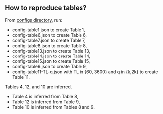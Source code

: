 ## How to reproduce tables?

From [configs directory](https://github.com/hamidrezavalidi/Political-Districting-to-Minimize-Cut-Edges/tree/master/configs), run: 

* config-table1.json to create Table 1,
* config-table6.json to create Table 6,
* config-table7.json to create Table 7,
* config-table8.json to create Table 8,
* config-table13.json to create Table 13,
* config-table14.json to create Table 14, 
* config-table15.json to create Table 15,
* config-table9.json to create Table 9,
* config-table11-TL-q.json with TL in {60, 3600} and q in {k,2k} to create Table 11.

Tables 4, 12, and 10 are inferred.

* Table 4 is inferred from Table 8,
* Table 12 is inferred from Table 9,
* Table 10 is inferred from Tables 8 and 9.
